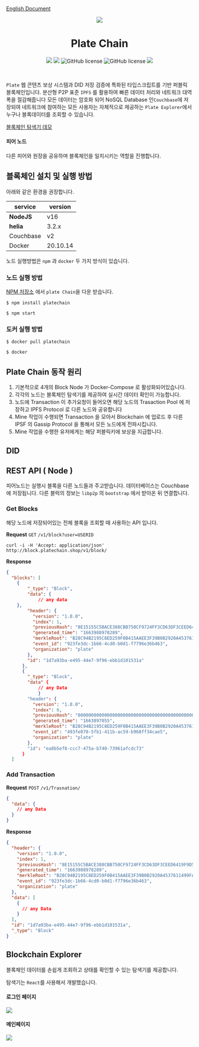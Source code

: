 [English Document](https://github.com/2023-oss/OSS-PLATECHAIN/blob/main/EnglishREADME.md)
 <p  align="center">
<a  href="https://github.com/2023-oss/platechain"  target="_blank"  rel="noopener noreferrer">
<img src='https://github.com/osamhack2022/CLOUD_APP_IOT_KeepYourEndeavor_Moment/blob/main/images/logo.png?raw=true'/>
</a>
</p>
<h1  align="center">Plate Chain</h1>
<h4  align="center"></h4>

<p align="center">
<img src="https://img.shields.io/github/contributors/2023-oss/OSS-PLATECHAIN">
<img src="https://img.shields.io/github/languages/count/2023-oss/OSS-PLATECHAIN">
<img alt="GitHub license" src="https://img.shields.io/github/issues/2023-oss/OSS-PLATECHAIN">
<img alt="GitHub license" src="https://img.shields.io/github/issues-closed/2023-oss/OSS-PLATECHAIN">
<img src="https://img.shields.io/github/license/2023-oss/OSS-PLATECHAIN">
</p>
<br/>

`Plate` 웹 콘텐츠 보상 시스템과 DID 저장 검증에 특화된 타입스크립트를 기반 퍼블릭 블록체인입니다. 분산형 P2P 표준 `IPFS` 를 활용하여 빠른 데이터 처리와 네트워크 대역폭을 절감해줍니다 모든 데이터는 암호화 되어 NoSQL Database 인`Couchbase`에 저장되여 네트워크에 참여하는 모든 사용자는  자체적으로 제공하는 `Plate Explorer`에서 누구나 블록데이터를 조회할 수 있습니다.

[블록체인 탐색기 데모](http://block.platechain.shop)

#### 피어 노드

다른 피어와 원장을 공유하며 블록체인을 일치시키는 역할을 진행합니다.

## 블록체인 설치 및 실행 방법

아래와 같은 환경을 권장합니다.

| service           | version  |
| ----------------- | -------- |
| **NodeJS**        | v16      |
| **helia**      | 3.2.x    |
| Couchbase  | v2       |
| Docker            | 20.10.14 |

노드 실행방법은 `npm` 과 `docker` 두 가지 방식이 있습니다.

### 노드 실행 방법

[NPM 저장소](https://www.npmjs.com/) 에서 `plate Chain`을 다운 받습니다.

```
$ npm install platechain
```
```
$ npm start
```

### 도커 실행 방법

```
$ docker pull platechain
```
```
$ docker
```

## Plate Chain 동작 원리

1. 기본적으로 4개의 Block Node 가 Docker-Compose 로 활성화되어있습니다.
2.  각각의 노드는 블록체인 탐색기를 제공하여 실시간 데이터 확인이 가능합니다.
3. 노드에 Transaction 이 추가요청이 들어오면 해당 노드의 Trasaction Pool 에 저장하고 IPFS Protocol 로 다른 노드와 공유합니다
4. Mine 작업이 수행되면 Transaction 을 모아서 Blockchain 에 업로드 후 다른 IPSF 의 Gassip Protocol 을 통해서 모든 노드에게 전파시킵니다. 
5. Mine 작업을 수행한 유저에게는 해당 퍼블릭키에 보상을 지급합니다.

## DID 

## REST API ( Node )

피어노드는 실행시  블록을 다른 노드들과 주고받습니다. 데이터베이스는 Couchbase 에 저장됩니다.
다른 블럭의 정보는 `libp2p` 의 `bootstrap` 에서 받아온 뒤 연결합니다.

### Get Blocks

해당 노드에 저장되어있는 전체 블록을 조회할 때 사용하는 API 입니다.

**Request**
`GET` `/v1/block?user=USERID`

```shell
curl -i -H 'Accept: application/json' http://block.platechain.shop/v1/block/
```

**Response**

```json
{
  "blocks": [
    {
        "_type": "Block",
        "data": {
      		// any data
    },
        "header": {
          "version": "1.0.0",
          "index": 1,
          "previousHash": "8E15155C5BACE388CBB750CF9724FF3CD63DF3CEED6419F9D5B134A36E01D062",
          "generated_time": "1663988978289",
          "merkleRoot": "B28C94B2195C8ED259F0B415AAEE3F39B0B2920A4537611499FA044956917A21",
          "event_id": "923fe3dc-1b66-4cd0-b0d1-f7796e36b463",
          "organization": "plate"
        },
        "id": "1d7a93ba-e495-44e7-9f96-ebb1d101531a"
      },
      {
        "_type": "Block",
        "data" {
      		// any Data
    		}
        "header": {
          "version": "1.0.0",
          "index": 0,
          "previousHash": "0000000000000000000000000000000000000000000000000000000000000000",
          "generated_time": "1663897055",
          "merkleRoot": "B28C94B2195C8ED259F0B415AAEE3F39B0B2920A4537611499FA044956917A21",
          "event_id": "493fe070-5fb1-411b-ac59-b968ff34cae5",
          "organization": "plate"
        },
        "id": "ea8b5ef8-ccc7-475a-b740-73961afcdc73"
      }
  ]
```

### Add Transaction

**Request**
`POST` `/v1/Trasnation/`

```json
{
  "data": {
    // any Data
  }
}
```

**Response**

```json
{
  "header": {
    "version": "1.0.0",
    "index": 1,
    "previousHash": "8E15155C5BACE388CBB750CF9724FF3CD63DF3CEED6419F9D5B134A36E01D062",
    "generated_time": "1663988978289",
    "merkleRoot": "B28C94B2195C8ED259F0B415AAEE3F39B0B2920A4537611499FA044956917A21",
    "event_id": "923fe3dc-1b66-4cd0-b0d1-f7796e36b463",
    "organization": "plate"
  },
  "data": [
    {
      // any Data
    }
  ],
  "id": "1d7a93ba-e495-44e7-9f96-ebb1d101531a",
  "_type": "Block"
}
```

## Blockchain Explorer

블록체인 데이터를 손쉽게 조회하고 상태를 확인할 수 있는 탐색기를 제공합니다.

탐색기는 `React`를 사용해서 개발했습니다.

#### 로그인 페이지

![](../images/bc-explorer2.png)

#### 메인페이지

![](../images/bc-explorer1.png)
